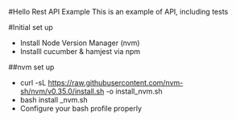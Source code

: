 #Hello Rest API Example
This is an example of API, including tests

#Initial set up
- Install Node Version Manager (nvm)
- Installl cucumber & hamjest via npm

##nvm set up
- curl -sL https://raw.githubusercontent.com/nvm-sh/nvm/v0.35.0/install.sh -o install_nvm.sh
- bash install _nvm.sh
- Configure your bash profile properly

